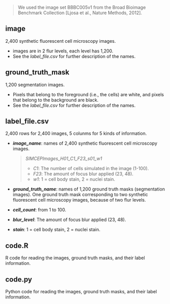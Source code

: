 
>We used the image set BBBC005v1 from the Broad Bioimage Benchmark Collection [Ljosa et al., Nature Methods, 2012].
## image
2,400 synthetic fluorescent	cell microscopy images.
- images are in 2 flur levels, each level has 1,200.
- See the *label_file.csv* for further description of the names.
## ground_truth_mask
1,200 segmentation images.
- Pixels that belong to the foreground (i.e., the cells) are white, and pixels that belong to the background are black.
- See the *label_file.csv* for further description of the names.
## label_file.csv
2,400 rows for 2,400 images, 5 colunms for 5 kinds of information.
- ***image_name***: names of 2,400 synthetic fluorescent cell microscopy images.

    > *SIMCEPImages_H01_C1_F23_s01_w1*
    > - *C1*: The number of cells simulated in the image (1-100).
    > - *F23*: The amount of focus blur applied (23, 48).
    > - *w1*: 1 = cell body stain, 2 = nuclei stain.

- ***ground_truth_name***: names of 1,200 ground truth masks (segmentation images). One ground truth mask corresponding to two synthetic fluorescent cell microscopy images, because of two flur levels.
- ***cell_count***: from 1 to 100.
- ***blur_level***: The amount of focus blur applied (23, 48).
- ***stain***: 1 = cell body stain, 2 = nuclei stain.
## code.R
R code for reading the images, ground truth masks, and their label information.
## code.py
Python code for reading the images, ground truth masks, and their label information.

